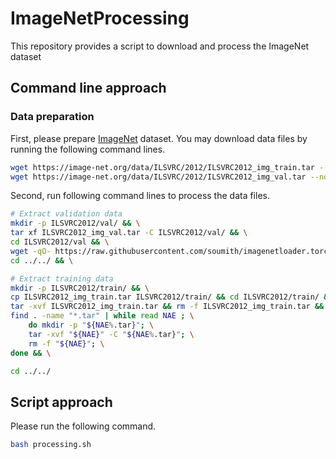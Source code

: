 # ImageNetProcessing
This repository provides a script to download and process the ImageNet dataset

## Command line approach
### Data preparation
First, please prepare [ImageNet](https://www.image-net.org/download.php) dataset. You may download data files by running the following command lines.
```bash
wget https://image-net.org/data/ILSVRC/2012/ILSVRC2012_img_train.tar --no-check-certificate && \
wget https://image-net.org/data/ILSVRC/2012/ILSVRC2012_img_val.tar --no-check-certificate
```
Second, run following command lines to process the data files.
```bash
# Extract validation data
mkdir -p ILSVRC2012/val/ && \
tar xf ILSVRC2012_img_val.tar -C ILSVRC2012/val/ && \
cd ILSVRC2012/val && \
wget -qO- https://raw.githubusercontent.com/soumith/imagenetloader.torch/master/valprep.sh | bash && \
cd ../../ && \

# Extract training data
mkdir -p ILSVRC2012/train/ && \
cp ILSVRC2012_img_train.tar ILSVRC2012/train/ && cd ILSVRC2012/train/ && \
tar -xvf ILSVRC2012_img_train.tar && rm -f ILSVRC2012_img_train.tar && \
find . -name "*.tar" | while read NAE ; \
    do mkdir -p "${NAE%.tar}"; \
    tar -xvf "${NAE}" -C "${NAE%.tar}"; \
    rm -f "${NAE}"; \
done && \

cd ../../
```

## Script approach
Please run the following command.
```bash
bash processing.sh
```